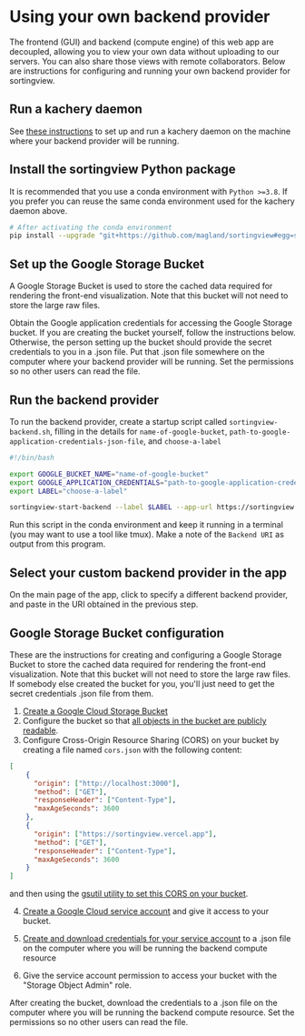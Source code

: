 # Using your own backend provider

The frontend (GUI) and backend (compute engine) of this web app are decoupled, allowing you to view your own data without uploading to our servers. You can also share those views with remote collaborators. Below are instructions for configuring and running your own backend provider for sortingview.

## Run a kachery daemon

See [these instructions](https://github.com/flatironinstitute/kachery-p2p/blob/main/doc/setup_and_installation.md) to set up and run a kachery daemon on the machine where your backend provider will be running.

## Install the sortingview Python package

It is recommended that you use a conda environment with `Python >=3.8`. If you prefer you can reuse the same conda environment used for the kachery daemon above.

```bash
# After activating the conda environment
pip install --upgrade "git+https://github.com/magland/sortingview#egg=sortingview&subdirectory=src/python"
```

## Set up the Google Storage Bucket

A Google Storage Bucket is used to store the cached data required for rendering the front-end visualization. Note that this bucket will not need to store the large raw files.

Obtain the Google application credentials for accessing the Google Storage bucket. If you are creating the bucket yourself, follow the instructions below. Otherwise, the person setting up the bucket should provide the secret credentials to you in a .json file. Put that .json file somewhere on the computer where your backend provider will be running. Set the permissions so no other users can read the file.

## Run the backend provider

To run the backend provider, create a startup script called `sortingview-backend.sh`, filling in the details for `name-of-google-bucket`, `path-to-google-application-credentials-json-file`, and `choose-a-label`

```bash
#!/bin/bash

export GOOGLE_BUCKET_NAME="name-of-google-bucket"
export GOOGLE_APPLICATION_CREDENTIALS="path-to-google-application-credentials-json-file"
export LABEL="choose-a-label"

sortingview-start-backend --label $LABEL --app-url https://sortingview.vercel.app
```

Run this script in the conda environment and keep it running in a terminal (you may want to use a tool like tmux). Make a note of the `Backend URI` as output from this program.

## Select your custom backend provider in the app

On the main page of the app, click to specify a different backend provider, and paste in the URI obtained in the previous step.

## Google Storage Bucket configuration

These are the instructions for creating and configuring a Google Storage Bucket to store the cached data required for rendering the front-end visualization. Note that this bucket will not need to store the large raw files. If somebody else created the bucket for you, you'll just need to get the secret credentials .json file from them.

1. [Create a Google Cloud Storage Bucket](https://cloud.google.com/storage/docs/creating-buckets)
2. Configure the bucket so that [all objects in the bucket are publicly readable](https://cloud.google.com/storage/docs/access-control/making-data-public#buckets).
3. Configure Cross-Origin Resource Sharing (CORS) on your bucket by creating a file named `cors.json` with the following content:

```json
[
    {
      "origin": ["http://localhost:3000"],
      "method": ["GET"],
      "responseHeader": ["Content-Type"],
      "maxAgeSeconds": 3600
    },
    {
      "origin": ["https://sortingview.vercel.app"],
      "method": ["GET"],
      "responseHeader": ["Content-Type"],
      "maxAgeSeconds": 3600
    }
]
```

and then using the [gsutil utility to set this CORS on your bucket](https://cloud.google.com/storage/docs/configuring-cors#configure-cors-bucket).

4. [Create a Google Cloud service account](https://cloud.google.com/iam/docs/creating-managing-service-accounts#creating) and give it access to your bucket.

5. [Create and download credentials for your service account](https://cloud.google.com/iam/docs/creating-managing-service-account-keys#creating_service_account_keys) to a .json file on the computer where you will be running the backend compute resource

6. Give the service account permission to access your bucket with the "Storage Object Admin" role.

After creating the bucket, download the credentials to a .json file on the computer where you will be running the backend compute resource. Set the permissions so no other users can read the file.